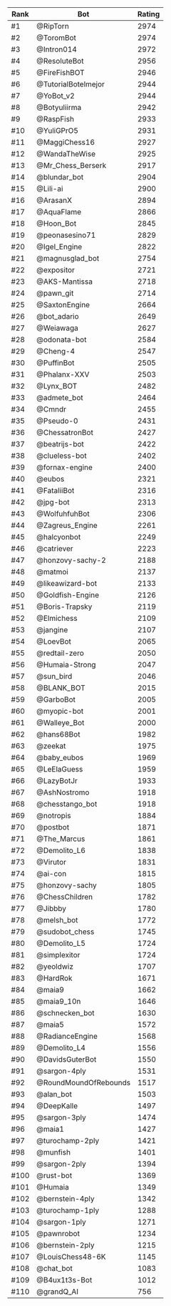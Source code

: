 Rank|Bot|Rating
---|---|---
#1|@RipTorn|2974
#2|@ToromBot|2974
#3|@Intron014|2972
#4|@ResoluteBot|2956
#5|@FireFishBOT|2946
#6|@TutorialBotelmejor|2944
#7|@YoBot_v2|2944
#8|@Botyuliirma|2942
#9|@RaspFish|2933
#10|@YuliGPrO5|2931
#11|@MaggiChess16|2927
#12|@WandaTheWise|2925
#13|@Mr_Chess_Berserk|2917
#14|@blundar_bot|2904
#15|@Lili-ai|2900
#16|@ArasanX|2894
#17|@AquaFlame|2866
#18|@Hoon_Bot|2845
#19|@peonasesino71|2829
#20|@Igel_Engine|2822
#21|@magnusglad_bot|2754
#22|@expositor|2721
#23|@AKS-Mantissa|2718
#24|@pawn_git|2714
#25|@SaxtonEngine|2664
#26|@bot_adario|2649
#27|@Weiawaga|2627
#28|@odonata-bot|2584
#29|@Cheng-4|2547
#30|@PuffinBot|2505
#31|@Phalanx-XXV|2503
#32|@Lynx_BOT|2482
#33|@admete_bot|2464
#34|@Cmndr|2455
#35|@Pseudo-0|2431
#36|@ChessatronBot|2427
#37|@beatrijs-bot|2422
#38|@clueless-bot|2402
#39|@fornax-engine|2400
#40|@eubos|2321
#41|@FataliiBot|2316
#42|@jpg-bot|2313
#43|@WolfuhfuhBot|2306
#44|@Zagreus_Engine|2261
#45|@halcyonbot|2249
#46|@catriever|2223
#47|@honzovy-sachy-2|2188
#48|@matmoi|2137
#49|@likeawizard-bot|2133
#50|@Goldfish-Engine|2126
#51|@Boris-Trapsky|2119
#52|@Elmichess|2109
#53|@jangine|2107
#54|@LoevBot|2065
#55|@redtail-zero|2050
#56|@Humaia-Strong|2047
#57|@sun_bird|2046
#58|@BLANK_BOT|2015
#59|@GarboBot|2005
#60|@myopic-bot|2001
#61|@Walleye_Bot|2000
#62|@hans68Bot|1982
#63|@zeekat|1975
#64|@baby_eubos|1969
#65|@LeElaGuess|1959
#66|@LazyBotJr|1933
#67|@AshNostromo|1918
#68|@chesstango_bot|1918
#69|@notropis|1884
#70|@postbot|1871
#71|@The_Marcus|1861
#72|@Demolito_L6|1838
#73|@Virutor|1831
#74|@ai-con|1815
#75|@honzovy-sachy|1805
#76|@ChessChildren|1782
#77|@Jibbby|1780
#78|@melsh_bot|1772
#79|@sudobot_chess|1745
#80|@Demolito_L5|1724
#81|@simplexitor|1724
#82|@yeoldwiz|1707
#83|@HardRok|1671
#84|@maia9|1662
#85|@maia9_10n|1646
#86|@schnecken_bot|1630
#87|@maia5|1572
#88|@RadianceEngine|1568
#89|@Demolito_L4|1556
#90|@DavidsGuterBot|1550
#91|@sargon-4ply|1531
#92|@RoundMoundOfRebounds|1517
#93|@alan_bot|1503
#94|@DeepKalle|1497
#95|@sargon-3ply|1474
#96|@maia1|1427
#97|@turochamp-2ply|1421
#98|@munfish|1401
#99|@sargon-2ply|1394
#100|@rust-bot|1369
#101|@Humaia|1349
#102|@bernstein-4ply|1342
#103|@turochamp-1ply|1288
#104|@sargon-1ply|1271
#105|@pawnrobot|1234
#106|@bernstein-2ply|1215
#107|@LouisChess48-6K|1145
#108|@chat_bot|1083
#109|@B4ux1t3s-Bot|1012
#110|@grandQ_AI|756
